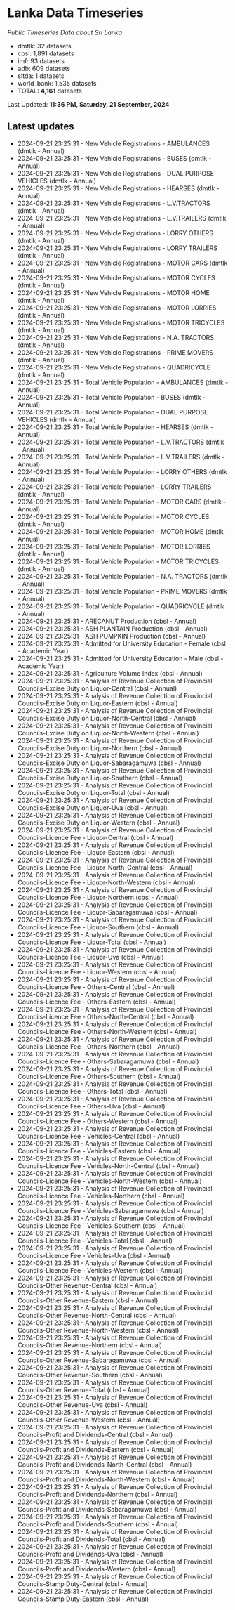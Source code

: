 # Lanka Data Timeseries
*Public Timeseries Data about Sri Lanka*

* dmtlk: 32 datasets
* cbsl: 1,891 datasets
* imf: 93 datasets
* adb: 609 datasets
* sltda: 1 datasets
* world_bank: 1,535 datasets
* TOTAL: **4,161** datasets

Last Updated: **11:36 PM, Saturday, 21 September, 2024**

## Latest updates

* 2024-09-21 23:25:31 - New Vehicle Registrations - AMBULANCES (dmtlk - Annual)
* 2024-09-21 23:25:31 - New Vehicle Registrations - BUSES (dmtlk - Annual)
* 2024-09-21 23:25:31 - New Vehicle Registrations - DUAL PURPOSE VEHICLES (dmtlk - Annual)
* 2024-09-21 23:25:31 - New Vehicle Registrations - HEARSES (dmtlk - Annual)
* 2024-09-21 23:25:31 - New Vehicle Registrations - L.V.TRACTORS (dmtlk - Annual)
* 2024-09-21 23:25:31 - New Vehicle Registrations - L.V.TRAILERS (dmtlk - Annual)
* 2024-09-21 23:25:31 - New Vehicle Registrations - LORRY OTHERS (dmtlk - Annual)
* 2024-09-21 23:25:31 - New Vehicle Registrations - LORRY TRAILERS (dmtlk - Annual)
* 2024-09-21 23:25:31 - New Vehicle Registrations - MOTOR CARS (dmtlk - Annual)
* 2024-09-21 23:25:31 - New Vehicle Registrations - MOTOR CYCLES (dmtlk - Annual)
* 2024-09-21 23:25:31 - New Vehicle Registrations - MOTOR HOME (dmtlk - Annual)
* 2024-09-21 23:25:31 - New Vehicle Registrations - MOTOR LORRIES (dmtlk - Annual)
* 2024-09-21 23:25:31 - New Vehicle Registrations - MOTOR TRICYCLES (dmtlk - Annual)
* 2024-09-21 23:25:31 - New Vehicle Registrations - N.A. TRACTORS (dmtlk - Annual)
* 2024-09-21 23:25:31 - New Vehicle Registrations - PRIME MOVERS (dmtlk - Annual)
* 2024-09-21 23:25:31 - New Vehicle Registrations - QUADRICYCLE (dmtlk - Annual)
* 2024-09-21 23:25:31 - Total Vehicle Population - AMBULANCES (dmtlk - Annual)
* 2024-09-21 23:25:31 - Total Vehicle Population - BUSES (dmtlk - Annual)
* 2024-09-21 23:25:31 - Total Vehicle Population - DUAL PURPOSE VEHICLES (dmtlk - Annual)
* 2024-09-21 23:25:31 - Total Vehicle Population - HEARSES (dmtlk - Annual)
* 2024-09-21 23:25:31 - Total Vehicle Population - L.V.TRACTORS (dmtlk - Annual)
* 2024-09-21 23:25:31 - Total Vehicle Population - L.V.TRAILERS (dmtlk - Annual)
* 2024-09-21 23:25:31 - Total Vehicle Population - LORRY OTHERS (dmtlk - Annual)
* 2024-09-21 23:25:31 - Total Vehicle Population - LORRY TRAILERS (dmtlk - Annual)
* 2024-09-21 23:25:31 - Total Vehicle Population - MOTOR CARS (dmtlk - Annual)
* 2024-09-21 23:25:31 - Total Vehicle Population - MOTOR CYCLES (dmtlk - Annual)
* 2024-09-21 23:25:31 - Total Vehicle Population - MOTOR HOME (dmtlk - Annual)
* 2024-09-21 23:25:31 - Total Vehicle Population - MOTOR LORRIES (dmtlk - Annual)
* 2024-09-21 23:25:31 - Total Vehicle Population - MOTOR TRICYCLES (dmtlk - Annual)
* 2024-09-21 23:25:31 - Total Vehicle Population - N.A. TRACTORS (dmtlk - Annual)
* 2024-09-21 23:25:31 - Total Vehicle Population - PRIME MOVERS (dmtlk - Annual)
* 2024-09-21 23:25:31 - Total Vehicle Population - QUADRICYCLE (dmtlk - Annual)
* 2024-09-21 23:25:31 - ARECANUT Production (cbsl - Annual)
* 2024-09-21 23:25:31 - ASH PLANTAIN Production (cbsl - Annual)
* 2024-09-21 23:25:31 - ASH PUMPKIN Production (cbsl - Annual)
* 2024-09-21 23:25:31 - Admitted for University Education - Female (cbsl - Academic Year)
* 2024-09-21 23:25:31 - Admitted for University Education - Male (cbsl - Academic Year)
* 2024-09-21 23:25:31 - Agriculture Volume Index (cbsl - Annual)
* 2024-09-21 23:25:31 - Analysis of Revenue Collection of Provincial Councils-Excise Duty on Liquor-Central (cbsl - Annual)
* 2024-09-21 23:25:31 - Analysis of Revenue Collection of Provincial Councils-Excise Duty on Liquor-Eastern (cbsl - Annual)
* 2024-09-21 23:25:31 - Analysis of Revenue Collection of Provincial Councils-Excise Duty on Liquor-North-Central (cbsl - Annual)
* 2024-09-21 23:25:31 - Analysis of Revenue Collection of Provincial Councils-Excise Duty on Liquor-North-Western (cbsl - Annual)
* 2024-09-21 23:25:31 - Analysis of Revenue Collection of Provincial Councils-Excise Duty on Liquor-Northern (cbsl - Annual)
* 2024-09-21 23:25:31 - Analysis of Revenue Collection of Provincial Councils-Excise Duty on Liquor-Sabaragamuwa (cbsl - Annual)
* 2024-09-21 23:25:31 - Analysis of Revenue Collection of Provincial Councils-Excise Duty on Liquor-Southern (cbsl - Annual)
* 2024-09-21 23:25:31 - Analysis of Revenue Collection of Provincial Councils-Excise Duty on Liquor-Total (cbsl - Annual)
* 2024-09-21 23:25:31 - Analysis of Revenue Collection of Provincial Councils-Excise Duty on Liquor-Uva (cbsl - Annual)
* 2024-09-21 23:25:31 - Analysis of Revenue Collection of Provincial Councils-Excise Duty on Liquor-Western (cbsl - Annual)
* 2024-09-21 23:25:31 - Analysis of Revenue Collection of Provincial Councils-Licence Fee - Liquor-Central (cbsl - Annual)
* 2024-09-21 23:25:31 - Analysis of Revenue Collection of Provincial Councils-Licence Fee - Liquor-Eastern (cbsl - Annual)
* 2024-09-21 23:25:31 - Analysis of Revenue Collection of Provincial Councils-Licence Fee - Liquor-North-Central (cbsl - Annual)
* 2024-09-21 23:25:31 - Analysis of Revenue Collection of Provincial Councils-Licence Fee - Liquor-North-Western (cbsl - Annual)
* 2024-09-21 23:25:31 - Analysis of Revenue Collection of Provincial Councils-Licence Fee - Liquor-Northern (cbsl - Annual)
* 2024-09-21 23:25:31 - Analysis of Revenue Collection of Provincial Councils-Licence Fee - Liquor-Sabaragamuwa (cbsl - Annual)
* 2024-09-21 23:25:31 - Analysis of Revenue Collection of Provincial Councils-Licence Fee - Liquor-Southern (cbsl - Annual)
* 2024-09-21 23:25:31 - Analysis of Revenue Collection of Provincial Councils-Licence Fee - Liquor-Total (cbsl - Annual)
* 2024-09-21 23:25:31 - Analysis of Revenue Collection of Provincial Councils-Licence Fee - Liquor-Uva (cbsl - Annual)
* 2024-09-21 23:25:31 - Analysis of Revenue Collection of Provincial Councils-Licence Fee - Liquor-Western (cbsl - Annual)
* 2024-09-21 23:25:31 - Analysis of Revenue Collection of Provincial Councils-Licence Fee - Others-Central (cbsl - Annual)
* 2024-09-21 23:25:31 - Analysis of Revenue Collection of Provincial Councils-Licence Fee - Others-Eastern (cbsl - Annual)
* 2024-09-21 23:25:31 - Analysis of Revenue Collection of Provincial Councils-Licence Fee - Others-North-Central (cbsl - Annual)
* 2024-09-21 23:25:31 - Analysis of Revenue Collection of Provincial Councils-Licence Fee - Others-North-Western (cbsl - Annual)
* 2024-09-21 23:25:31 - Analysis of Revenue Collection of Provincial Councils-Licence Fee - Others-Northern (cbsl - Annual)
* 2024-09-21 23:25:31 - Analysis of Revenue Collection of Provincial Councils-Licence Fee - Others-Sabaragamuwa (cbsl - Annual)
* 2024-09-21 23:25:31 - Analysis of Revenue Collection of Provincial Councils-Licence Fee - Others-Southern (cbsl - Annual)
* 2024-09-21 23:25:31 - Analysis of Revenue Collection of Provincial Councils-Licence Fee - Others-Total (cbsl - Annual)
* 2024-09-21 23:25:31 - Analysis of Revenue Collection of Provincial Councils-Licence Fee - Others-Uva (cbsl - Annual)
* 2024-09-21 23:25:31 - Analysis of Revenue Collection of Provincial Councils-Licence Fee - Others-Western (cbsl - Annual)
* 2024-09-21 23:25:31 - Analysis of Revenue Collection of Provincial Councils-Licence Fee - Vehicles-Central (cbsl - Annual)
* 2024-09-21 23:25:31 - Analysis of Revenue Collection of Provincial Councils-Licence Fee - Vehicles-Eastern (cbsl - Annual)
* 2024-09-21 23:25:31 - Analysis of Revenue Collection of Provincial Councils-Licence Fee - Vehicles-North-Central (cbsl - Annual)
* 2024-09-21 23:25:31 - Analysis of Revenue Collection of Provincial Councils-Licence Fee - Vehicles-North-Western (cbsl - Annual)
* 2024-09-21 23:25:31 - Analysis of Revenue Collection of Provincial Councils-Licence Fee - Vehicles-Northern (cbsl - Annual)
* 2024-09-21 23:25:31 - Analysis of Revenue Collection of Provincial Councils-Licence Fee - Vehicles-Sabaragamuwa (cbsl - Annual)
* 2024-09-21 23:25:31 - Analysis of Revenue Collection of Provincial Councils-Licence Fee - Vehicles-Southern (cbsl - Annual)
* 2024-09-21 23:25:31 - Analysis of Revenue Collection of Provincial Councils-Licence Fee - Vehicles-Total (cbsl - Annual)
* 2024-09-21 23:25:31 - Analysis of Revenue Collection of Provincial Councils-Licence Fee - Vehicles-Uva (cbsl - Annual)
* 2024-09-21 23:25:31 - Analysis of Revenue Collection of Provincial Councils-Licence Fee - Vehicles-Western (cbsl - Annual)
* 2024-09-21 23:25:31 - Analysis of Revenue Collection of Provincial Councils-Other Revenue-Central (cbsl - Annual)
* 2024-09-21 23:25:31 - Analysis of Revenue Collection of Provincial Councils-Other Revenue-Eastern (cbsl - Annual)
* 2024-09-21 23:25:31 - Analysis of Revenue Collection of Provincial Councils-Other Revenue-North-Central (cbsl - Annual)
* 2024-09-21 23:25:31 - Analysis of Revenue Collection of Provincial Councils-Other Revenue-North-Western (cbsl - Annual)
* 2024-09-21 23:25:31 - Analysis of Revenue Collection of Provincial Councils-Other Revenue-Northern (cbsl - Annual)
* 2024-09-21 23:25:31 - Analysis of Revenue Collection of Provincial Councils-Other Revenue-Sabaragamuwa (cbsl - Annual)
* 2024-09-21 23:25:31 - Analysis of Revenue Collection of Provincial Councils-Other Revenue-Southern (cbsl - Annual)
* 2024-09-21 23:25:31 - Analysis of Revenue Collection of Provincial Councils-Other Revenue-Total (cbsl - Annual)
* 2024-09-21 23:25:31 - Analysis of Revenue Collection of Provincial Councils-Other Revenue-Uva (cbsl - Annual)
* 2024-09-21 23:25:31 - Analysis of Revenue Collection of Provincial Councils-Other Revenue-Western (cbsl - Annual)
* 2024-09-21 23:25:31 - Analysis of Revenue Collection of Provincial Councils-Profit and Dividends-Central (cbsl - Annual)
* 2024-09-21 23:25:31 - Analysis of Revenue Collection of Provincial Councils-Profit and Dividends-Eastern (cbsl - Annual)
* 2024-09-21 23:25:31 - Analysis of Revenue Collection of Provincial Councils-Profit and Dividends-North-Central (cbsl - Annual)
* 2024-09-21 23:25:31 - Analysis of Revenue Collection of Provincial Councils-Profit and Dividends-North-Western (cbsl - Annual)
* 2024-09-21 23:25:31 - Analysis of Revenue Collection of Provincial Councils-Profit and Dividends-Northern (cbsl - Annual)
* 2024-09-21 23:25:31 - Analysis of Revenue Collection of Provincial Councils-Profit and Dividends-Sabaragamuwa (cbsl - Annual)
* 2024-09-21 23:25:31 - Analysis of Revenue Collection of Provincial Councils-Profit and Dividends-Southern (cbsl - Annual)
* 2024-09-21 23:25:31 - Analysis of Revenue Collection of Provincial Councils-Profit and Dividends-Total (cbsl - Annual)
* 2024-09-21 23:25:31 - Analysis of Revenue Collection of Provincial Councils-Profit and Dividends-Uva (cbsl - Annual)
* 2024-09-21 23:25:31 - Analysis of Revenue Collection of Provincial Councils-Profit and Dividends-Western (cbsl - Annual)
* 2024-09-21 23:25:31 - Analysis of Revenue Collection of Provincial Councils-Stamp Duty-Central (cbsl - Annual)
* 2024-09-21 23:25:31 - Analysis of Revenue Collection of Provincial Councils-Stamp Duty-Eastern (cbsl - Annual)